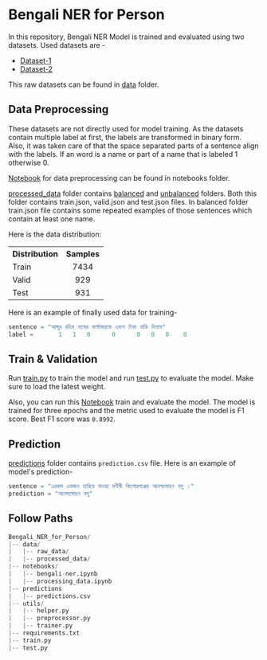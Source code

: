 # Bengali NER for Person
In this repository, Bengali NER Model is trained and evaluated using two datasets. Used datasets are - 
- [Dataset-1](https://github.com/Rifat1493/Bengali-NER/tree/master/annotated%20data)
- [Dataset-2](https://raw.githubusercontent.com/banglakit/bengali-ner-data/master/main.jsonl)

This raw datasets can be found in [data](https://github.com/SKNahin/Bengali_NER_for_Person/tree/main/data) folder.

## Data Preprocessing
These datasets are not directly used for model training. As the datasets  contain multiple label at first,
the labels are transformed in binary form. Also, it was taken care of that the space separated parts of a sentence
align with the labels. If an word is a name or part of a name that is labeled 1 otherwise 0.

[Notebook](https://github.com/SKNahin/Bengali_NER_for_Person/blob/main/notebooks/processing_data.ipynb) for data preprocessing can be found in notebooks folder.

[processed_data](https://github.com/SKNahin/Bengali_NER_for_Person/tree/main/data) folder contains [balanced](https://github.com/SKNahin/Bengali_NER_for_Person/tree/main/data/processed_data/balanced) and [unbalanced](https://github.com/SKNahin/Bengali_NER_for_Person/tree/main/data/processed_data/unbalanced) folders. Both this folder contains train.json, valid.json and test.json files. In balanced folder train.json file contains some repeated examples of those sentences which contain at least one name. 

Here is the data distribution:

<table><tbody>
<!-- START TABLE -->
<!-- TABLE HEADER -->
<th valign="bottom">Distribution</th>
<th valign="bottom">Samples</th>
<!-- TABLE BODY -->
<!-- ROW: Train -->
 <tr><td align="left">Train</td>
<td align="center">7434</td>
</tr>
<!-- ROW: Valid -->
 <tr><td align="left">Valid</td>
<td align="center">929</td>
</tr>
<!-- ROW: Test -->
 <tr><td align="left">Test</td>
<td align="center">931</td>
</tr>
</tbody></table>


Here is an example of finally used data for training-
```python
sentence = "আব্দুর রহিম নামের কাস্টমারকে একশ টাকা বাকি দিলাম"
label =       1   1   0      0      0   0   0    0
```

## Train & Validation
Run [train.py](https://github.com/SKNahin/Bengali_NER_for_Person/blob/main/train.py) to train the model and run [test.py](https://github.com/SKNahin/Bengali_NER_for_Person/blob/main/test.py) to evaluate the model. Make sure to load the latest weight.

Also, you can run this [Notebook](https://github.com/SKNahin/Bengali_NER_for_Person/blob/main/notebooks/bengali-ner.ipynb) train and evaluate the model.
The model is trained for three epochs and the metric used to evaluate the model is F1 score. Best F1 score was `0.8992`.

## Prediction
[predictions](https://github.com/SKNahin/Bengali_NER_for_Person/tree/main/predictions) folder contains `prediction.csv` file. Here is an example of model's prediction-

```python
sentence = "এরকম একজন হারিয়ে যাওয়া মনীষী কিশোরগঞ্জের আনন্দমোহন বসু ।"
prediction = "আনন্দমোহন বসু"
```

## Follow Paths
```python
Bengali_NER_for_Person/
|-- data/
|   |-- raw_data/
|   |-- processed_data/
|-- notebooks/
|   |-- bengali-ner.ipynb
|   |-- processing_data.ipynb
|-- predictions
|   |-- predictions.csv
|-- utils/
|   |-- helper.py
|   |-- preprocessor.py
|   |-- trainer.py
|-- requirements.txt
|-- train.py
|-- test.py

```
  
  

